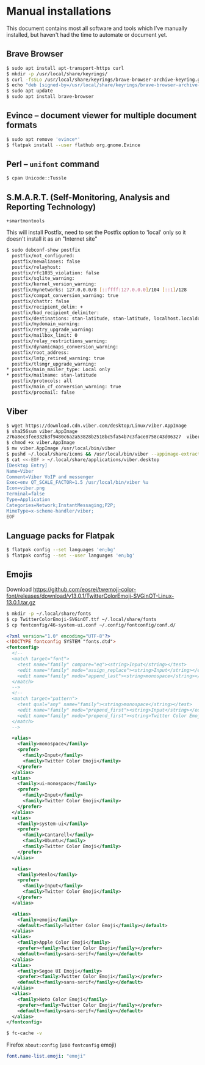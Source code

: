 # Manual installations

This document contains most all software and tools which I’ve manually installed, but haven't had the time to automate or document yet.

## Brave Browser

```bash
$ sudo apt install apt-transport-https curl
$ mkdir -p /usr/local/share/keyrings/
$ curl -fsSLo /usr/local/share/keyrings/brave-browser-archive-keyring.gpg https://brave-browser-apt-release.s3.brave.com/brave-browser-archive-keyring.gpg
$ echo "deb [signed-by=/usr/local/share/keyrings/brave-browser-archive-keyring.gpg arch=amd64] https://brave-browser-apt-release.s3.brave.com/ stable main" | sudo tee /etc/apt/sources.list.d/brave-browser-release.list
$ sudo apt update
$ sudo apt install brave-browser
```

## Evince – document viewer for multiple document formats

```bash
$ sudo apt remove 'evince*'
$ flatpak install --user flathub org.gnome.Evince
```

## Perl – `unifont` command

```bash
$ cpan Unicode::Tussle
```

## S.M.A.R.T. (Self-Monitoring, Analysis and Reporting Technology)

`+smartmontools`

This will install Postfix, need to set the Postfix option to 'local' only so it doesn't install it as an "Internet site"

```bash
$ sudo debconf-show postfix
  postfix/not_configured:
  postfix/newaliases: false
  postfix/relayhost:
  postfix/rfc1035_violation: false
  postfix/sqlite_warning:
  postfix/kernel_version_warning:
  postfix/mynetworks: 127.0.0.0/8 [::ffff:127.0.0.0]/104 [::1]/128
  postfix/compat_conversion_warning: true
  postfix/chattr: false
  postfix/recipient_delim: +
  postfix/bad_recipient_delimiter:
  postfix/destinations: stan-latitude, stan-latitude, localhost.localdomain, localhost
  postfix/mydomain_warning:
  postfix/retry_upgrade_warning:
  postfix/mailbox_limit: 0
  postfix/relay_restrictions_warning:
  postfix/dynamicmaps_conversion_warning:
  postfix/root_address:
  postfix/lmtp_retired_warning: true
  postfix/tlsmgr_upgrade_warning:
* postfix/main_mailer_type: Local only
* postfix/mailname: stan-latitude
  postfix/protocols: all
  postfix/main_cf_conversion_warning: true
  postfix/procmail: false
```

## Viber

```bash
$ wget https://download.cdn.viber.com/desktop/Linux/viber.AppImage
$ sha256sum viber.AppImage
276a8ec3fee332b3f9480c6a2a53828b2518bc5fa54b7c3face8758c43d06327  viber.AppImage
$ chmod +x viber.AppImage
$ mv viber.AppImage /usr/local/bin/viber
$ pushd ~/.local/share/icons && /usr/local/bin/viber --appimage-extract '*.png' && mv squashfs-root/viber.png ./ && rmdir squashfs-root && popd
$ cat <<-EOF > ~/.local/share/applications/viber.desktop
[Desktop Entry]
Name=Viber
Comment=Viber VoIP and messenger
Exec=env QT_SCALE_FACTOR=1.5 /usr/local/bin/viber %u
Icon=viber.png
Terminal=false
Type=Application
Categories=Network;InstantMessaging;P2P;
MimeType=x-scheme-handler/viber;
EOF
```

## Language packs for Flatpak

```bash
$ flatpak config --set languages 'en;bg'
$ flatpak config --set --user languages 'en;bg'
```

## Emojis

Download https://github.com/eosrei/twemoji-color-font/releases/download/v13.0.1/TwitterColorEmoji-SVGinOT-Linux-13.0.1.tar.gz

```bash
$ mkdir -p ~/.local/share/fonts
$ cp TwitterColorEmoji-SVGinOT.ttf ~/.local/share/fonts
$ cp fontconfig/46-system-ui.conf ~/.config/fontconfig/conf.d/
```

```xml
<?xml version="1.0" encoding="UTF-8"?>
<!DOCTYPE fontconfig SYSTEM "fonts.dtd">
<fontconfig>
  <!--
  <match target="font">
    <test name="family" compare="eq"><string>Input</string></test>
    <edit name="family" mode="assign_replace"><string>Input</string></edit>
    <edit name="family" mode="append_last"><string>monospace</string></edit>
  </match>
  -->
  <!--
  <match target="pattern">
    <test qual="any" name="family"><string>monospace</string></test>
    <edit name="family" mode="prepend_first"><string>Input</string></edit>
    <edit name="family" mode="prepend_first"><string>Twitter Color Emoji</string></edit>
  </match>
  -->

  <alias>
    <family>monospace</family>
    <prefer>
      <family>Input</family>
      <family>Twitter Color Emoji</family>
    </prefer>
  </alias>
  <alias>
    <family>ui-monospace</family>
    <prefer>
      <family>Input</family>
      <family>Twitter Color Emoji</family>
    </prefer>
  </alias>
  <alias>
    <family>system-ui</family>
    <prefer>
      <family>Cantarell</family>
      <family>Ubuntu</family>
      <family>Twitter Color Emoji</family>
    </prefer>
  </alias>

  <alias>
    <family>Menlo</family>
    <prefer>
      <family>Input</family>
      <family>Twitter Color Emoji</family>
    </prefer>
  </alias>

  <alias>
    <family>emoji</family>
    <default><family>Twitter Color Emoji</family></default>
  </alias>
  <alias>
    <family>Apple Color Emoji</family>
    <prefer><family>Twitter Color Emoji</family></prefer>
    <default><family>sans-serif</family></default>
  </alias>
  <alias>
    <family>Segoe UI Emoji</family>
    <prefer><family>Twitter Color Emoji</family></prefer>
    <default><family>sans-serif</family></default>
  </alias>
  <alias>
    <family>Noto Color Emoji</family>
    <prefer><family>Twitter Color Emoji</family></prefer>
    <default><family>sans-serif</family></default>
  </alias>
</fontconfig>
```

```bash
$ fc-cache -v
```

Firefox `about:config` (use `fontconfig` emoji)

```yaml
font.name-list.emoji: "emoji"
```
